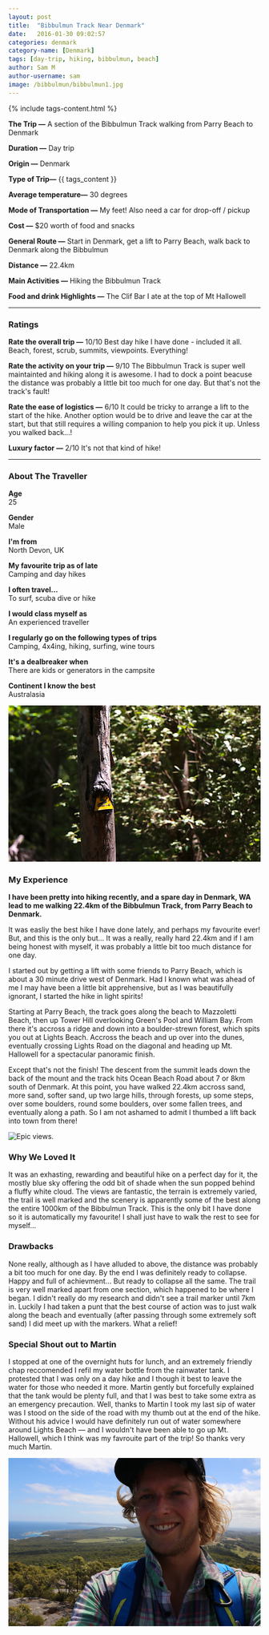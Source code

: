 ```yaml
---
layout: post
title:  "Bibbulmun Track Near Denmark"
date:   2016-01-30 09:02:57
categories: denmark
category-name: [Denmark]
tags: [day-trip, hiking, bibbulmun, beach]
author: Sam M
author-username: sam
image: /bibbulmun/bibbulmun1.jpg
---
```


{% include tags-content.html %}

**The Trip &mdash;** A section of the Bibbulmun Track walking from Parry Beach to Denmark

**Duration &mdash;** Day trip

**Origin &mdash;** Denmark

**Type of Trip&mdash;** {{ tags_content }}  

**Average temperature&mdash;** 30 degrees

**Mode of Transportation &mdash;** My feet! Also need a car for drop-off / pickup

**Cost &mdash;** $20 worth of food and snacks

**General Route &mdash;** Start in Denmark, get a lift to Parry Beach, walk back to Denmark along the Bibbulmun

**Distance &mdash;** 22.4km

**Main Activities &mdash;** Hiking the Bibbulmun Track

**Food and drink Highlights &mdash;** The Clif Bar I ate at the top of Mt Hallowell

<hr />

### Ratings

**Rate the overall trip &mdash;** 10/10 Best day hike I have done - included it all. Beach, forest, scrub, summits, viewpoints. Everything!

**Rate the activity on your trip &mdash;** 9/10 The Bibbulmun Track is super well maintainted and hiking along it is awesome. I had to dock a point beacuse the distance was probably a little bit too much for one day. But that's not the track's fault!

**Rate the ease of logistics &mdash;** 6/10 It could be tricky to arrange a lift to the start of the hike. Another option would be to drive and leave the car at the start, but that still requires a willing companion to help you pick it up. Unless you walked back...!

**Luxury factor &mdash;** 2/10 It's not that kind of hike!

<hr />

### About The Traveller

**Age <br />** 25

**Gender <br />** Male

**I'm from <br />** North Devon, UK

**My favourite trip as of late <br />** Camping and day hikes

**I often travel… <br />** To surf, scuba dive or hike

**I would class myself as <br />** An experienced traveller

**I regularly go on the following types of trips <br />** Camping, 4x4ing, hiking, surfing, wine tours

**It's a dealbreaker when <br />** There are kids or generators in the campsite

**Continent I know the best <br />** Australasia

![A tree devouring a trail marker](/img/bibbulmun/bibbulmun2.jpg "A tree devouring a trail marker")

### My Experience

**I have been pretty into hiking recently, and a spare day in Denmark, WA lead to me walking 22.4km of the Bibbulmun Track, from Parry Beach to Denmark.**

It was easliy the best hike I have done lately, and perhaps my favourite ever! But, and this is the only but... It was a really, really hard 22.4km and if I am being honest with myself, it was probably a little bit too much distance for one day.

I started out by getting a lift with some friends to Parry Beach, which is about a 30 minute drive west of Denmark. Had I known what was ahead of me I may have been a little bit apprehensive, but as I was beautifully ignorant, I started the hike in light spirits!

Starting at Parry Beach, the track goes along the beach to Mazzoletti Beach, then up Tower Hill overlooking Green's Pool and William Bay. From there it's accross a ridge and down into a boulder-strewn forest, which spits you out at Lights Beach. Accross the beach and up over into the dunes, eventually crossing Lights Road on the diagonal and heading up Mt. Hallowell for a spectacular panoramic finish.

Except that's not the finish! The descent from the summit leads down the back of the mount and the track hits Ocean Beach Road about 7 or 8km south of Denmark. At this point, you have walked 22.4km accross sand, more sand, softer sand, up two large hills, through forests, up some steps, over some boulders, round some boulders, over some fallen trees, and eventually along a path. So I am not ashamed to admit I thumbed a lift back into town from there!

![Epic views.](/img/bibbulmun/bibbulmun4.jpg "Epic views.")

### Why We Loved It
It was an exhasting, rewarding and beautiful hike on a perfect day for it, the mostly blue sky offering the odd bit of shade when the sun popped behind a fluffy white cloud. The views are fantastic, the terrain is extremely varied, the trail is well marked and the scenery is apparently some of the best along the entire 1000km of the Bibbulmun Track. This is the only bit I have done so it is automatically my favourite! I shall just have to walk the rest to see for myself...


### Drawbacks
None really, although as I have alluded to above, the distance was probably a bit too much for one day. By the end I was definitely ready to collapse. Happy and full of achievment... But ready to collapse all the same. The trail is very well marked apart from one section, which happened to be where I began. I didn't really do my research and didn't see a trail marker until 7km in. Luckily I had taken a punt that the best course of action was to just walk along the beach and eventually (after passing through some extremely soft sand) I did meet up with the markers. What a relief!


### Special Shout out to Martin
I stopped at one of the overnight huts for lunch, and an extremely friendly chap reccomended I refil my water bottle from the rainwater tank. I protested that I was only on a day hike and I though it best to leave the water for those who needed it more. Martin gently but forcefully explained that the tank would be plenty full, and that I was best to take some extra as an emergency precaution. Well, thanks to Martin I took my last sip of water was I stood on the side of the road with my thumb out at the end of the hike. Without his advice I would have definitely run out of water somewhere around Lights Beach &mdash; and I wouldn't have been able to go up Mt. Hallowell, which I think was my favrouite part of the trip! So thanks very much Martin.

![Nearly there! Exhausted.](/img/bibbulmun/bibbulmun3.jpg "Nearly there! Exhausted.")
